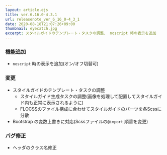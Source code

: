 ```yaml
---
layout: article.ejs
title: ver.6.16.0-4.3.1
url: releasenote_ver_6_16_0-4_3_1
date: 2020-08-18T21:07:26+09:00
thumbnail: eyecatch.jpg
excerpt: スタイルガイドのテンプレート・タスクの調整、 noscript 時の表示を追加
---
```


### 機能追加

- `noscript` 時の表示を追加(オン/オフ切替可)

### 変更

- スタイルガイドのテンプレート・タスクの調整
    - スタイルガイド生成タスクの調整(画像を処理して配置してスタイルガイド内も正常に表示されるように)
    - FLOCSSのファイル構成に合わせてスタイルガイドのパーツを各Scssに分散
- Bootstrap の変数上書きに対応(Scssファイルの`@import` 順番を変更)

### バグ修正

- ヘッダのクラス名修正
